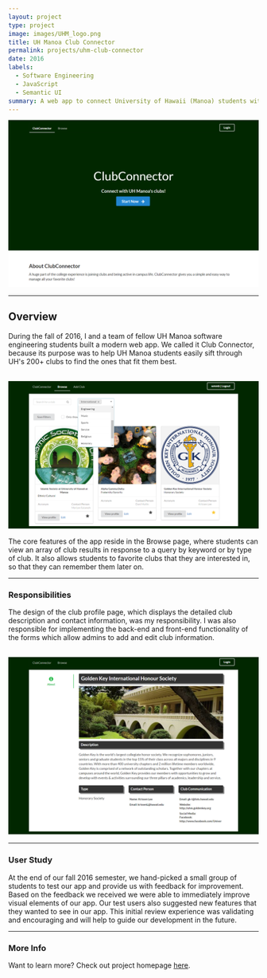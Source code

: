 ```yaml
---
layout: project
type: project
image: images/UHM_logo.png
title: UH Manoa Club Connector
permalink: projects/uhm-club-connector
date: 2016
labels:
  - Software Engineering
  - JavaScript
  - Semantic UI
summary: A web app to connect University of Hawaii (Manoa) students with the university's 200+ clubs
---
```


<img class="ui huge image" src="../images/home-landing-M3.png">

---

## Overview

 During the fall of 2016, I and a team of fellow UH Manoa software engineering students built a modern web app. We called it Club Connector, because its purpose was to help UH Manoa students easily sift through UH's 200+ clubs to find the ones that fit them best.

<br>

  <img class="ui huge image" src="../images/clubconnector-browse-M3.png">



The core features of the app reside in the Browse page, where students can view an array of club results in response to a query by keyword or by type of club. It also allows students to favorite clubs that they are interested in, so that they can remember them later on.

---

### Responsibilities

The design of the club profile page, which displays the detailed club description and contact information, was my responsibility. I was also responsible for implementing the back-end and front-end functionality of the forms which allow admins to add and edit club information.

<br>

  <img class="ui huge image" src="../images/club-profile-M3.png">

<br>

---

### User Study

At the end of our fall 2016 semester, we hand-picked a small group of students to test our app and provide us with feedback for improvement. Based on the feedback we received we were able to immediately improve visual elements of our app. Our test users also suggested new features that they wanted to see in our app. This initial review experience was validating and encouraging and will help to guide our development in the future.

---

### More Info

Want to learn more? Check out project homepage [here](https://clubconnector.github.io/).




